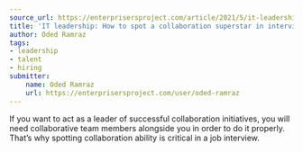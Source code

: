 ```yaml
---
source_url: https://enterprisersproject.com/article/2021/5/it-leadership-how-spot-collaboration-superstar-interviews
title: 'IT leadership: How to spot a collaboration superstar in interviews'
author: Oded Ramraz
tags:
- leadership
- talent
- hiring
submitter:
    name: Oded Ramraz
    url: https://enterprisersproject.com/user/oded-ramraz
---
```

If you want to act as a leader of successful collaboration initiatives, you will need collaborative team members alongside you in order to do it properly. That’s why spotting collaboration ability is critical in a job interview.
